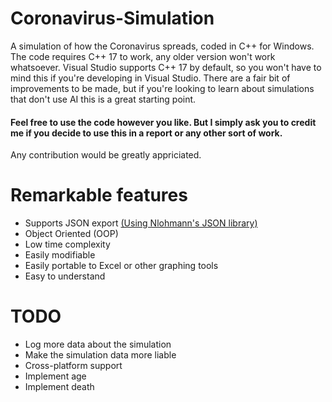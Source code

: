 # Coronavirus-Simulation
 A simulation of how the Coronavirus spreads, coded in C++ for Windows. The code requires C++ 17 to work, any older version won't work whatsoever. Visual Studio supports C++ 17 by default, so you won't have to mind this if you're developing in Visual Studio. There are a fair bit of improvements to be made, but if you're looking to learn about simulations that don't use AI this is a great starting point.
 #### Feel free to use the code however you like. But I simply ask you to credit me if you decide to use this in a report or any other sort of work.
 Any contribution would be greatly appriciated.
 
# Remarkable features
* Supports JSON export [(Using Nlohmann's JSON library)](https://github.com/nlohmann/json "")
* Object Oriented (OOP)
* Low time complexity
* Easily modifiable
* Easily portable to Excel or other graphing tools
* Easy to understand

# TODO
* Log more data about the simulation
* Make the simulation data more liable 
* Cross-platform support
* Implement age
* Implement death
